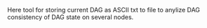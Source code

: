 

Here tool for storing current DAG as ASCII txt to file to anylize DAG consistency of DAG state on several nodes.



